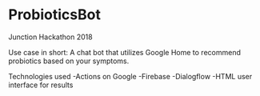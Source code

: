 # ProbioticsBot

Junction Hackathon 2018

Use case in short:
A chat bot that utilizes Google Home to recommend probiotics based on your symptoms.

Technologies used
-Actions on Google
-Firebase
-Dialogflow
-HTML user interface for results


